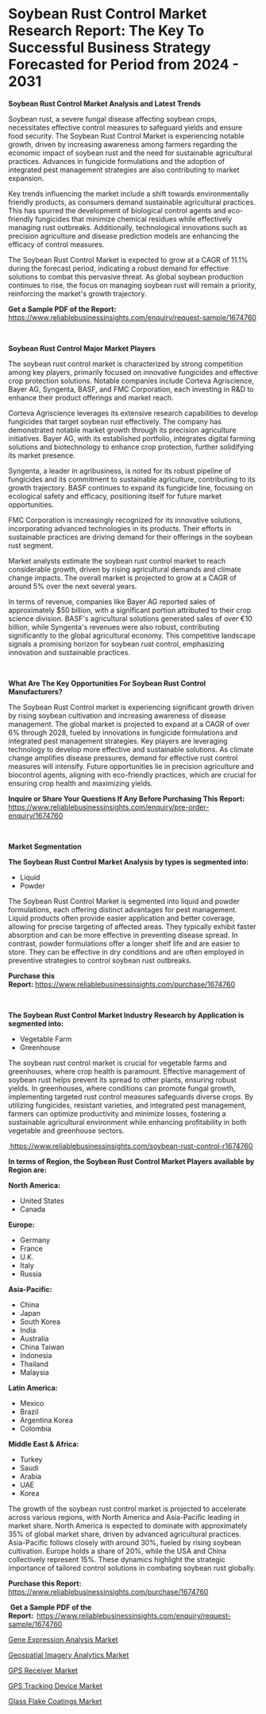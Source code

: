 <p><h1>Soybean Rust Control Market Research Report: The Key To Successful Business Strategy Forecasted for Period from 2024 - 2031</h1></p><p><strong>Soybean Rust Control Market Analysis and Latest Trends</strong></p>
<p><p>Soybean rust, a severe fungal disease affecting soybean crops, necessitates effective control measures to safeguard yields and ensure food security. The Soybean Rust Control Market is experiencing notable growth, driven by increasing awareness among farmers regarding the economic impact of soybean rust and the need for sustainable agricultural practices. Advances in fungicide formulations and the adoption of integrated pest management strategies are also contributing to market expansion.</p><p>Key trends influencing the market include a shift towards environmentally friendly products, as consumers demand sustainable agricultural practices. This has spurred the development of biological control agents and eco-friendly fungicides that minimize chemical residues while effectively managing rust outbreaks. Additionally, technological innovations such as precision agriculture and disease prediction models are enhancing the efficacy of control measures. </p><p>The Soybean Rust Control Market is expected to grow at a CAGR of 11.1% during the forecast period, indicating a robust demand for effective solutions to combat this pervasive threat. As global soybean production continues to rise, the focus on managing soybean rust will remain a priority, reinforcing the market's growth trajectory.</p></p>
<p><strong>Get a Sample PDF of the Report:&nbsp;</strong> <a href="https://www.reliablebusinessinsights.com/enquiry/request-sample/1674760?utm_campaign=1358&utm_medium=2&utm_source=Github&utm_content=ia&utm_term=10102024&utm_id=soybean-rust-control">https://www.reliablebusinessinsights.com/enquiry/request-sample/1674760</a></p>
<p>&nbsp;</p>
<p><strong>Soybean Rust Control Major Market Players</strong></p>
<p><p>The soybean rust control market is characterized by strong competition among key players, primarily focused on innovative fungicides and effective crop protection solutions. Notable companies include Corteva Agriscience, Bayer AG, Syngenta, BASF, and FMC Corporation, each investing in R&D to enhance their product offerings and market reach.</p><p>Corteva Agriscience leverages its extensive research capabilities to develop fungicides that target soybean rust effectively. The company has demonstrated notable market growth through its precision agriculture initiatives. Bayer AG, with its established portfolio, integrates digital farming solutions and biotechnology to enhance crop protection, further solidifying its market presence.</p><p>Syngenta, a leader in agribusiness, is noted for its robust pipeline of fungicides and its commitment to sustainable agriculture, contributing to its growth trajectory. BASF continues to expand its fungicide line, focusing on ecological safety and efficacy, positioning itself for future market opportunities.</p><p>FMC Corporation is increasingly recognized for its innovative solutions, incorporating advanced technologies in its products. Their efforts in sustainable practices are driving demand for their offerings in the soybean rust segment.</p><p>Market analysts estimate the soybean rust control market to reach considerable growth, driven by rising agricultural demands and climate change impacts. The overall market is projected to grow at a CAGR of around 5% over the next several years.</p><p>In terms of revenue, companies like Bayer AG reported sales of approximately $50 billion, with a significant portion attributed to their crop science division. BASF's agricultural solutions generated sales of over €10 billion, while Syngenta's revenues were also robust, contributing significantly to the global agricultural economy. This competitive landscape signals a promising horizon for soybean rust control, emphasizing innovation and sustainable practices.</p></p>
<p>&nbsp;</p>
<p><strong>What Are The Key Opportunities For Soybean Rust Control Manufacturers?</strong></p>
<p><p>The Soybean Rust Control market is experiencing significant growth driven by rising soybean cultivation and increasing awareness of disease management. The global market is projected to expand at a CAGR of over 6% through 2028, fueled by innovations in fungicide formulations and integrated pest management strategies. Key players are leveraging technology to develop more effective and sustainable solutions. As climate change amplifies disease pressures, demand for effective rust control measures will intensify. Future opportunities lie in precision agriculture and biocontrol agents, aligning with eco-friendly practices, which are crucial for ensuring crop health and maximizing yields.</p></p>
<p><strong>Inquire or Share Your Questions If Any Before Purchasing This Report:</strong> <a href="https://www.reliablebusinessinsights.com/enquiry/pre-order-enquiry/1674760?utm_campaign=1358&utm_medium=2&utm_source=Github&utm_content=ia&utm_term=10102024&utm_id=soybean-rust-control">https://www.reliablebusinessinsights.com/enquiry/pre-order-enquiry/1674760</a></p>
<p>&nbsp;</p>
<p><strong>Market Segmentation</strong></p>
<p><strong>The Soybean Rust Control Market Analysis by types is segmented into:</strong></p>
<p><ul><li>Liquid</li><li>Powder</li></ul></p>
<p><p>The Soybean Rust Control Market is segmented into liquid and powder formulations, each offering distinct advantages for pest management. Liquid products often provide easier application and better coverage, allowing for precise targeting of affected areas. They typically exhibit faster absorption and can be more effective in preventing disease spread. In contrast, powder formulations offer a longer shelf life and are easier to store. They can be effective in dry conditions and are often employed in preventive strategies to control soybean rust outbreaks.</p></p>
<p><strong>Purchase this Report:&nbsp;</strong><a href="https://www.reliablebusinessinsights.com/purchase/1674760?utm_campaign=1358&utm_medium=2&utm_source=Github&utm_content=ia&utm_term=10102024&utm_id=soybean-rust-control">https://www.reliablebusinessinsights.com/purchase/1674760</a></p>
<p>&nbsp;</p>
<p><strong>The Soybean Rust Control Market Industry Research by Application is segmented into:</strong></p>
<p><ul><li>Vegetable Farm</li><li>Greenhouse</li></ul></p>
<p><p>The soybean rust control market is crucial for vegetable farms and greenhouses, where crop health is paramount. Effective management of soybean rust helps prevent its spread to other plants, ensuring robust yields. In greenhouses, where conditions can promote fungal growth, implementing targeted rust control measures safeguards diverse crops. By utilizing fungicides, resistant varieties, and integrated pest management, farmers can optimize productivity and minimize losses, fostering a sustainable agricultural environment while enhancing profitability in both vegetable and greenhouse sectors.</p></p>
<p><a href="https://www.reliablebusinessinsights.com/soybean-rust-control-r1674760?utm_campaign=1358&utm_medium=2&utm_source=Github&utm_content=ia&utm_term=10102024&utm_id=soybean-rust-control">&nbsp;https://www.reliablebusinessinsights.com/soybean-rust-control-r1674760</a></p>
<p><strong>In terms of Region, the Soybean Rust Control Market Players available by Region are:</strong></p>
<p>
    <p> <strong> North America: </strong>
        <ul>
            <li>United States</li>
            <li>Canada</li>
        </ul>
        </p> 
    <p> <strong> Europe: </strong>
        <ul>
            <li>Germany</li>
            <li>France</li>
            <li>U.K.</li>
            <li>Italy</li>
            <li>Russia</li>
        </ul>
        </p> 
    <p> <strong> Asia-Pacific: </strong>
        <ul>
            <li>China</li>
            <li>Japan</li>
            <li>South Korea</li>
            <li>India</li>
            <li>Australia</li>
            <li>China Taiwan</li>
            <li>Indonesia</li>
            <li>Thailand</li>
            <li>Malaysia</li>
        </ul>
        </p> 
    <p> <strong> Latin America: </strong>
        <ul>
            <li>Mexico</li>
            <li>Brazil</li>
            <li>Argentina Korea</li>
            <li>Colombia</li>
        </ul>
        </p> 
    <p> <strong> Middle East & Africa: </strong>
        <ul>
            <li>Turkey</li>
            <li>Saudi</li>
            <li>Arabia</li>
            <li>UAE</li>
            <li>Korea</li>
        </ul>
    </p>
    </p>
<p><p>The growth of the soybean rust control market is projected to accelerate across various regions, with North America and Asia-Pacific leading in market share. North America is expected to dominate with approximately 35% of global market share, driven by advanced agricultural practices. Asia-Pacific follows closely with around 30%, fueled by rising soybean cultivation. Europe holds a share of 20%, while the USA and China collectively represent 15%. These dynamics highlight the strategic importance of tailored control solutions in combating soybean rust globally.</p></p>
<p><strong>Purchase this Report: </strong><a href="https://www.reliablebusinessinsights.com/purchase/1674760?utm_campaign=1358&utm_medium=2&utm_source=Github&utm_content=ia&utm_term=10102024&utm_id=soybean-rust-control">https://www.reliablebusinessinsights.com/purchase/1674760</a></p>
<p>&nbsp;<strong>Get a Sample PDF of the Report:&nbsp;&nbsp;</strong><a href="https://www.reliablebusinessinsights.com/enquiry/request-sample/1674760?utm_campaign=1358&utm_medium=2&utm_source=Github&utm_content=ia&utm_term=10102024&utm_id=soybean-rust-control">https://www.reliablebusinessinsights.com/enquiry/request-sample/1674760</a></p>
<p><strong></strong></p>
<p><p><a href="https://www.linkedin.com/pulse/gene-expression-analysis-market-global-regional-focus-yb6re?utm_campaign=1358&utm_medium=2&utm_source=Github&utm_content=ia&utm_term=10102024&utm_id=soybean-rust-control">Gene Expression Analysis Market</a></p><p><a href="https://www.linkedin.com/pulse/geospatial-imagery-analytics-market-size-segmentation-trends-q6pte?utm_campaign=1358&utm_medium=2&utm_source=Github&utm_content=ia&utm_term=10102024&utm_id=soybean-rust-control">Geospatial Imagery Analytics Market</a></p><p><a href="https://www.linkedin.com/pulse/gps-receiver-market-growth-segmentation-regional-analysis-jbo3c?utm_campaign=1358&utm_medium=2&utm_source=Github&utm_content=ia&utm_term=10102024&utm_id=soybean-rust-control">GPS Receiver Market</a></p><p><a href="https://www.linkedin.com/pulse/charting-future-comprehensive-analysis-global-gps-tracking-lqhhc?utm_campaign=1358&utm_medium=2&utm_source=Github&utm_content=ia&utm_term=10102024&utm_id=soybean-rust-control">GPS Tracking Device Market</a></p><p><a href="https://www.linkedin.com/pulse/unlocking-growth-potential-strategic-analysis-glass-flake-zkcje?utm_campaign=1358&utm_medium=2&utm_source=Github&utm_content=ia&utm_term=10102024&utm_id=soybean-rust-control">Glass Flake Coatings Market</a></p></p>